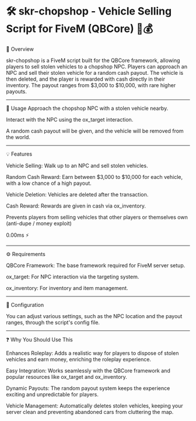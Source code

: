 <h1>🛠️ skr-chopshop - Vehicle Selling Script for FiveM (QBCore) 🚗💰</h1>

📜 Overview

skr-chopshop is a FiveM script built for the QBCore framework, allowing players to sell stolen vehicles to a chopshop NPC. Players can approach an NPC and sell their stolen vehicle for a random cash payout. The vehicle is then deleted, and the player is rewarded with cash directly in their inventory. The payout ranges from $3,000 to $10,000, with rare higher payouts.

----------------------------------------------------------------------------------

📱 Usage
Approach the chopshop NPC with a stolen vehicle nearby.

Interact with the NPC using the ox_target interaction.

A random cash payout will be given, and the vehicle will be removed from the world.

---------------------------------------------------------------------------------

💡 Features

Vehicle Selling: Walk up to an NPC and sell stolen vehicles.

Random Cash Reward: Earn between $3,000 to $10,000 for each vehicle, with a low chance of a high payout.

Vehicle Deletion: Vehicles are deleted after the transaction.

Cash Reward: Rewards are given in cash via ox_inventory.

Prevents players from selling vehicles that other players or themselves own (anti-dupe / money exploit)

0.00ms ⚡

----------------------------------------------------------------------------------

⚙️ Requirements

QBCore Framework: The base framework required for FiveM server setup.

ox_target: For NPC interaction via the targeting system.

ox_inventory: For inventory and item management.

----------------------------------------------------------------------------------

🔧 Configuration

You can adjust various settings, such as the NPC location and the payout ranges, through the script's config file.


--------------------------------------------------------------------------------

❓ Why You Should Use This

Enhances Roleplay: Adds a realistic way for players to dispose of stolen vehicles and earn money, enriching the roleplay experience.

Easy Integration: Works seamlessly with the QBCore framework and popular resources like ox_target and ox_inventory.

Dynamic Payouts: The random payout system keeps the experience exciting and unpredictable for players.

Vehicle Management: Automatically deletes stolen vehicles, keeping your server clean and preventing abandoned cars from cluttering the map.

